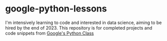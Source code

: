 # google-python-lessons
I'm intensively learning to code and interested in data science, aiming to be hired by the end of 2023. This repository is for completed projects and code snippets from [Google's Python Class](https://developers.google.com/edu/python)
